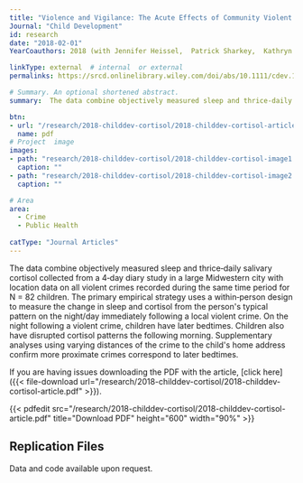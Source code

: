 ```yaml
---
title: "Violence and Vigilance: The Acute Effects of Community Violent Crime on Sleep and Cortisol"
Journal: "Child Development"
id: research
date: "2018-02-01"
YearCoauthors: 2018 (with Jennifer Heissel,  Patrick Sharkey,  Kathryn Grant, and  Emma Adam)

linkType: external  # internal  or external
permalinks: https://srcd.onlinelibrary.wiley.com/doi/abs/10.1111/cdev.12889

# Summary. An optional shortened abstract.
summary:  The data combine objectively measured sleep and thrice‐daily salivary cortisol collected from a 4‐day diary study in a large Midwestern city with location data on all violent crimes recorded during the same time period for N = 82 children. The primary empirical strategy uses a within‐person design to measure the change in sleep and cortisol from the person's typical pattern on the night/day immediately following a local violent crime. On the night following a violent crime, children have later bedtimes. Children also have disrupted cortisol patterns the following morning. Supplementary analyses using varying distances of the crime to the child's home address confirm more proximate crimes correspond to later bedtimes.

btn:
- url: "/research/2018-childdev-cortisol/2018-childdev-cortisol-article.pdf"
  name: pdf
# Project  image 
images:
- path: "research/2018-childdev-cortisol/2018-childdev-cortisol-image1.png"
  caption: ""
- path: "research/2018-childdev-cortisol/2018-childdev-cortisol-image2.png"
  caption: ""  

# Area
area: 
  - Crime
  - Public Health
  
catType: "Journal Articles"
---
```

The data combine objectively measured sleep and thrice‐daily salivary cortisol collected from a 4‐day diary study in a large Midwestern city with location data on all violent crimes recorded during the same time period for N = 82 children. The primary empirical strategy uses a within‐person design to measure the change in sleep and cortisol from the person's typical pattern on the night/day immediately following a local violent crime. On the night following a violent crime, children have later bedtimes. Children also have disrupted cortisol patterns the following morning. Supplementary analyses using varying distances of the crime to the child's home address confirm more proximate crimes correspond to later bedtimes.

If you are having issues downloading the PDF with the article, [click here]({{< file-download url="/research/2018-childdev-cortisol/2018-childdev-cortisol-article.pdf" >}}).

{{< pdfedit src="/research/2018-childdev-cortisol/2018-childdev-cortisol-article.pdf" title="Download PDF" height="600" width="90%" >}}

## Replication Files

Data and code available upon request.

